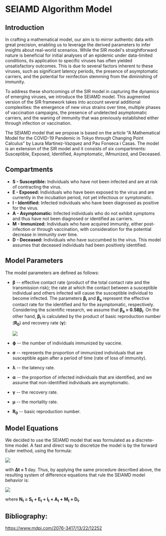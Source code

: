 # SEIAMD Algorithm Model

## Introduction

In crafting a mathematical model, our aim is to mirror authentic data with great precision, enabling us to leverage the derived parameters to infer insights about real-world scenarios. While the SIR model's straightforward nature is beneficial for initial analyses of an epidemic under data-limited conditions, its application to specific viruses has often yielded unsatisfactory outcomes. This is due to several factors inherent to these viruses, such as significant latency periods, the presence of asymptomatic carriers, and the potential for reinfection stemming from the diminishing of immunity.

To address these shortcomings of the SIR model in capturing the dynamics of emerging viruses, we introduce the SEIAMD model. This augmented version of the SIR framework takes into account several additional complexities: the emergence of new virus strains over time, multiple phases of vaccination campaigns, the presence of undetected asymptomatic carriers, and the waning of immunity that was previously established either through infection or vaccination.

The SEIAMD model that we propose is based on the article “A Mathematical Model for the COVID-19 Pandemic in Tokyo through Changing Point Calculus” by Laura Martinez-Vazquez and Pau Fonseca i Casas. The model is an extension of the SIR model and it consists of six compartments: Susceptible, Exposed, Identified, Asymptomatic, iMmunized, and Deceased.

## Compartments

- **S - Susceptible:** Individuals who have not been infected and are at risk of contracting the virus.
- **E - Exposed:** Individuals who have been exposed to the virus and are currently in the incubation period, not yet infectious or symptomatic.
- **I - Identified:** Infected individuals who have been diagnosed as positive for the virus.
- **A - Asymptomatic:** Infected individuals who do not exhibit symptoms and thus have not been diagnosed or identified as carriers.
- **M - Immunized:** Individuals who have acquired immunity, either post-infection or through vaccination, with consideration for the potential decrease in immunity over time.
- **D - Deceased:** Individuals who have succumbed to the virus. This model assumes that deceased individuals had been positively identified.

## Model Parameters
The model parameters are defined as follows:

- **β** -- effective contact rate (product of the total contact rate and the transmission risk); the rate at which the contact between a susceptible individual and others infected will cause the susceptible individual to become infected. The parameters **β<sub>i</sub>** and **β<sub>a</sub>** represent the effective contact rate for the identified and for the asymptomatic, respectively. Considering the scientific research, we assume that **β<sub>a</sub> = 0.58β<sub>i</sub>**. On the other hand, **β<sub>i</sub>** is calculated by the product of basic reproduction number (**R<sub>0</sub>**) and recovery rate (**γ**):

    <img src="https://render.githubusercontent.com/render/math?math=\large \beta_i = R_0 \times \gamma">

- **ϕ** -- the number of individuals immunized by vaccine.
- **σ** -- represents the proportion of immunized individuals that are susceptible again after a period of time (rate of loss of immunity).
- **λ** -- the latency rate.
- **α** -- the proportion of infected individuals that are identified, and we assume that non-identified individuals are asymptomatic.
- **γ** -- the recovery rate.
- **μ** -- the mortality rate.
- **R<sub>0</sub>** -- basic reproduction number.

## Model Equations
We decided to use the SEIAMD model that was formulated as a discrete-time model. A fast and direct way to discretize the model is by the forward Euler method, using the formula:

<img src="https://render.githubusercontent.com/render/math?math=\large y_{n+1} = y_n %2B \Delta t f(t, y(t)), \quad \text{for } n = 0, 1, 2, \ldots">

with **Δt = 1** day.
Thus, by applying the same procedure described above, the resulting system of difference equations that rule the SEIAMD model behavior is:

<img src="https://render.githubusercontent.com/render/math?math=\large \begin{aligned}
S_{t%2B1} &amp;= S_t - \beta_i \frac{S_t I_t}{N_t} - \beta_a \frac{S_t A_t}{N_t} - \phi_t %2B \sigma M^*, \\
E_{t%2B1} &amp;= E_t %2B \beta_i \frac{S_t I_t}{N_t} %2B \beta_a \frac{S_t A_t}{N_t} - \lambda E_t, \\
I_{t%2B1} &amp;= I_t %2B \alpha \lambda E_t - \gamma I_t - \mu I_t, \\
A_{t%2B1} &amp;= A_t %2B (1 - \alpha) \lambda E_t - \gamma A_t, \\
M_{t%2B1} &amp;= M_t %2B \gamma I_t %2B \gamma A_t %2B \phi_t - \sigma M^*, \\
D_{t%2B1} &amp;= D_t %2B \mu I_t,
\end{aligned}">

where **N<sub>t</sub> = S<sub>t</sub> + E<sub>t</sub> + I<sub>t</sub> + A<sub>t</sub> + M<sub>t</sub> + D<sub>t</sub>**.

## Bibliography:
https://www.mdpi.com/2076-3417/13/22/12252
